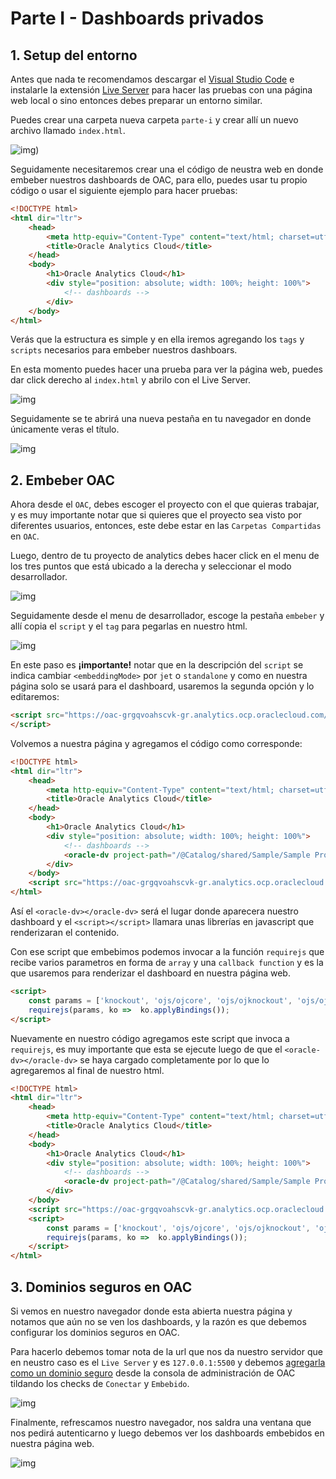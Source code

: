# Parte I - Dashboards privados

## 1. Setup del entorno

Antes que nada te recomendamos descargar el [Visual Studio Code](https://code.visualstudio.com/) e instalarle la extensión [Live Server](https://marketplace.visualstudio.com/items?itemName=ritwickdey.LiveServer) para hacer las pruebas con una página web local o sino entonces debes preparar un entorno similar.

Puedes crear una carpeta nueva carpeta `parte-i` y crear allí un nuevo archivo llamado `index.html`.

![img](media/setup.png))

Seguidamente necesitaremos crear una el código de neustra web en donde embeber nuestros dashboards de OAC, para ello, puedes usar tu propio código o usar el siguiente ejemplo para hacer pruebas:

```html
<!DOCTYPE html>
<html dir="ltr">
    <head>
        <meta http-equiv="Content-Type" content="text/html; charset=utf-8">
        <title>Oracle Analytics Cloud</title>
    </head>
    <body>
        <h1>Oracle Analytics Cloud</h1>
        <div style="position: absolute; width: 100%; height: 100%">
            <!-- dashboards -->
        </div>
    </body>
</html>
```

Verás que la estructura es simple y en ella iremos agregando los `tags` y `scripts` necesarios para embeber nuestros dashboars.

En esta momento puedes hacer una prueba para ver la página web, puedes dar click derecho al `index.html` y abrilo con el Live Server.

![img](media/live-server.png)

Seguidamente se te abrirá una nueva pestaña en tu navegador en donde únicamente veras el título.

![img](media/embeber-0.png)

## 2. Embeber OAC

Ahora desde el `OAC`, debes escoger el proyecto con el que quieras trabajar, y es muy importante notar que si quieres que el proyecto sea visto por diferentes usuarios, entonces, este debe estar en las `Carpetas Compartidas` en `OAC`.

Luego, dentro de tu proyecto de analytics debes hacer click en el menu de los tres puntos que está ubicado a la derecha y seleccionar el modo desarrollador.

![img](media/embeber-1.png)

Seguidamente desde el menu de desarrollador, escoge la pestaña `embeber` y allí copia el `script` y el `tag` para pegarlas en nuestro html.

![img](media/embeber-2.png)

En este paso es **¡importante!** notar que en la descripción del `script` se indica cambiar `<embeddingMode>` por `jet` o `standalone` y como en nuestra página solo se usará para el dashboard, usaremos la segunda opción y lo editaremos:

```html
<script src="https://oac-grgqvoahscvk-gr.analytics.ocp.oraclecloud.com/public/dv/v1/embedding/standalone/embedding.js" type="application/javascript">
</script>
```

Volvemos a nuestra página y agregamos el código como corresponde:

```html
<!DOCTYPE html>
<html dir="ltr">
    <head>
        <meta http-equiv="Content-Type" content="text/html; charset=utf-8">
        <title>Oracle Analytics Cloud</title>
    </head>
    <body>
        <h1>Oracle Analytics Cloud</h1>
        <div style="position: absolute; width: 100%; height: 100%">
            <!-- dashboards -->
            <oracle-dv project-path="/@Catalog/shared/Sample/Sample Project"></oracle-dv>
        </div>
    </body>
    <script src="https://oac-grgqvoahscvk-gr.analytics.ocp.oraclecloud.com/public/dv/v1/embedding/standalone/embedding.js" type="application/javascript"></script>
</html>
```

Así el `<oracle-dv></oracle-dv>` será el lugar donde aparecera nuestro dashboard y el `<script></script>` llamara unas librerías en javascript que renderizaran el contenido.

Con ese script que embebimos podemos invocar a la función `requirejs` que recibe varios parametros en forma de `array` y una `callback function` y es la que usaremos para renderizar el dashboard en nuestra página web.

```html
<script>
    const params = ['knockout', 'ojs/ojcore', 'ojs/ojknockout', 'ojs/ojcomposite', 'jet-composites/oracle-dv/loader'];
    requirejs(params, ko =>  ko.applyBindings());
</script>
```

Nuevamente en nuestro código agregamos este script que invoca a `requirejs`, es muy importante que esta se ejecute luego de que el `<oracle-dv></oracle-dv>` se haya cargado completamente por lo que lo agregaremos al final de nuestro html.

```html
<!DOCTYPE html>
<html dir="ltr">
    <head>
        <meta http-equiv="Content-Type" content="text/html; charset=utf-8">
        <title>Oracle Analytics Cloud</title>
    </head>
    <body>
        <h1>Oracle Analytics Cloud</h1>
        <div style="position: absolute; width: 100%; height: 100%">
            <!-- dashboards -->
            <oracle-dv project-path="/@Catalog/shared/Sample/Sample Project"></oracle-dv>
        </div>
    </body>
    <script src="https://oac-grgqvoahscvk-gr.analytics.ocp.oraclecloud.com/public/dv/v1/embedding/standalone/embedding.js" type="application/javascript"></script>
    <script>
        const params = ['knockout', 'ojs/ojcore', 'ojs/ojknockout', 'ojs/ojcomposite', 'jet-composites/oracle-dv/loader'];
        requirejs(params, ko =>  ko.applyBindings());
    </script>
</html>
```

## 3. Dominios seguros en OAC

Si vemos en nuestro navegador donde esta abierta nuestra página y notamos que aún no se ven los dashboards, y la razón es que debemos configurar los dominios seguros en OAC.

Para hacerlo debemos tomar nota de la url que nos da nuestro servidor que en neustro caso es el `Live Server` y es `127.0.0.1:5500` y debemos [agregarla como un dominio seguro](https://docs.oracle.com/en/cloud/paas/analytics-cloud/acabi/register-safe-domains.html) desde la consola de administración de OAC tildando los checks de `Conectar` y `Embebido`.

![img](media/embeber-3.png)

Finalmente, refrescamos nuestro navegador, nos saldra una ventana que nos pedirá autenticarno y luego debemos ver los dashboards embebidos en nuestra página web.

![img](media/embeber-4.png)
